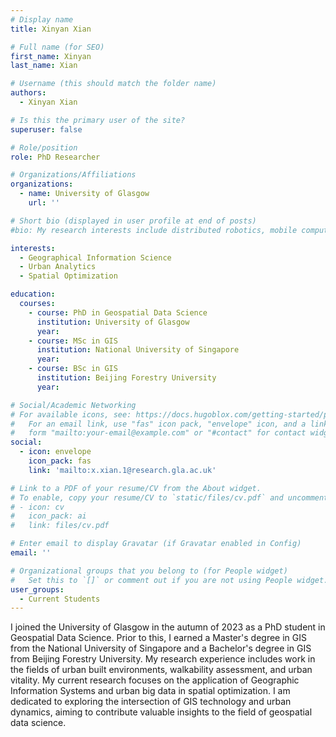 ```yaml
---
# Display name
title: Xinyan Xian

# Full name (for SEO)
first_name: Xinyan
last_name: Xian

# Username (this should match the folder name)
authors:
  - Xinyan Xian

# Is this the primary user of the site?
superuser: false

# Role/position
role: PhD Researcher

# Organizations/Affiliations
organizations:
  - name: University of Glasgow
    url: ''

# Short bio (displayed in user profile at end of posts)
#bio: My research interests include distributed robotics, mobile computing and programmable matter.

interests:
  - Geographical Information Science
  - Urban Analytics
  - Spatial Optimization

education:
  courses:
    - course: PhD in Geospatial Data Science
      institution: University of Glasgow
      year: 
    - course: MSc in GIS
      institution: National University of Singapore
      year: 
    - course: BSc in GIS
      institution: Beijing Forestry University
      year: 

# Social/Academic Networking
# For available icons, see: https://docs.hugoblox.com/getting-started/page-builder/#icons
#   For an email link, use "fas" icon pack, "envelope" icon, and a link in the
#   form "mailto:your-email@example.com" or "#contact" for contact widget.
social:
  - icon: envelope
    icon_pack: fas
    link: 'mailto:x.xian.1@research.gla.ac.uk'

# Link to a PDF of your resume/CV from the About widget.
# To enable, copy your resume/CV to `static/files/cv.pdf` and uncomment the lines below.
# - icon: cv
#   icon_pack: ai
#   link: files/cv.pdf

# Enter email to display Gravatar (if Gravatar enabled in Config)
email: ''

# Organizational groups that you belong to (for People widget)
#   Set this to `[]` or comment out if you are not using People widget.
user_groups:
  - Current Students
---
```


I joined the University of Glasgow in the autumn of 2023 as a PhD student in Geospatial Data Science. Prior to this, I earned a Master's degree in GIS from the National University of Singapore and a Bachelor's degree in GIS from Beijing Forestry University. My research experience includes work in the fields of urban built environments, walkability assessment, and urban vitality.
My current research focuses on the application of Geographic Information Systems and urban big data in spatial optimization. I am dedicated to exploring the intersection of GIS technology and urban dynamics, aiming to contribute valuable insights to the field of geospatial data science.
